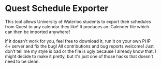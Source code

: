 Quest Schedule Exporter
======================

This tool allows University of Waterloo students 
to export their schedules from Quest to any calendar
they like! It produces an iCalender file which 
can then be imported anywhere!

If it doesn't work for you, feel free to download it,
run it on your own PHP 4+ server and fix the bug!
All contributions and bug reports welcome! Just don't tell me
my style is bad or the file is ugly because I already know that.
I might decide to make it pretty, but it's just one of those hacks
that doesn't need to be clean.
